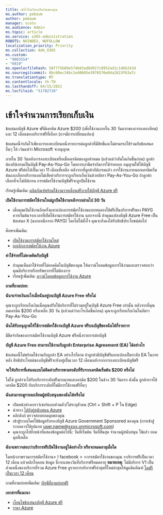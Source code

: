 ```yaml
---
title: เข้าใจใบเรียกเก็บเงินของคุณ
ms.author: pebaum
author: pebaum
manager: scotv
ms.audience: Admin
ms.topic: article
ms.service: o365-administration
ROBOTS: NOINDEX, NOFOLLOW
localization_priority: Priority
ms.collection: Adm_O365
ms.custom:
- "9003554"
- "6819"
ms.openlocfilehash: 58f775b89e574b03ad8d927c0952ad1c1d66243d
ms.sourcegitcommit: 8bc60ec34bc1e40685e3976576e04a2623f63a7c
ms.translationtype: MT
ms.contentlocale: th-TH
ms.lasthandoff: 04/15/2021
ms.locfileid: "51782710"
---
```

# <a name="understand-billing-amount"></a>เข้าใจจํานวนการเรียกเก็บเงิน

ข้อเสนอบัญชี Azure ฟรีมีเครดิต Azure $200 (เพื่อใช้งานภายใน 30 วันแรกของการลงทะเบียน) และ 12 เดือนของบริการฟรีที่เลือก (อาจมีการเปลี่ยนแปลง)

ข้อเสนอนี้จํากัดไว้เพียงการลงทะเบียนหนึ่งรายการต่อลูกค้าที่มีสิทธิ์และไม่สามารถใช้ร่วมกับข้อเสนออื่นๆ ได้ เว้นแต่ว่า Microsoft จะอนุญาต

ภายใน 30 วันหลังการลงทะเบียนหรือเมื่อเครดิตของลูกค้าหมด (แล้วแต่ว่าอันใดเกิดขึ้นก่อน) ลูกค้าต้องอัปเกรดเป็นบัญชี Pay-As-You-Go โดยการเอาขีดจํากัดการใช้จ่ายออก อนุญาตให้ใช้บัญชี Azure ฟรีต่อไปเป็นเวลา 11 เดือนที่เหลือ หลังจากที่ลูกค้าอัปเกรดแล้ว การใช้งานภายนอกเครดิตเริ่มต้นและเลือกบริการแบบไม่เสียค่าบริการจะถูกเรียกเก็บเงินด้วยอัตรา Pay-As-You-Go ถ้าลูกค้าเลือกที่จะไม่อัปเกรด การสมัครใช้งานบัญชีฟรีจะถูกปิดใช้งาน

เรียนรู้เพิ่มเติม: [ผลิตภัณฑ์พร้อมใช้งานรายเดือนฟรีภายใต้บัญชี Azure ฟรี](https://azure.microsoft.com/free/free-account-faq/)

**เปิดใช้งานการสมัครใช้งานใหม่ถูกปิดใช้งานหลังจากผ่านไป 30 วัน**

- เมื่อคุณเปิดใช้งานอีกครั้งและแปลงการสมัครใช้งานแบบทดลองใช้ฟรีเป็นบริการฟรีของ PAYG ควรเริ่มต้นจากเวลาที่เปิดใช้งานการสมัครใช้งาน นอกจากนี้ ถ้าคุณแปลงบัญชี Azure Free เป็นข้อเสนอ X (นอกเหนือจาก PAYG) โดยไม่ได้ตั้งใจ คุณจะยังคงได้รับสิทธิประโยชน์ต่อไป

ศึกษาเพิ่มเติม: 
- [เปิดใช้งานการสมัครใช้งานใหม่](https://docs.microsoft.com/azure/billing/billing-subscription-become-disable?WT.mc_id=Portal-Microsoft_Azure_Support)
- [ยกเลิกการสมัครใช้งาน Azure](https://docs.microsoft.com/azure/billing/billing-how-to-cancel-azure-subscription?WT.mc_id=Portal-Microsoft_Azure_Support)

**ค่าใช้จ่ายที่ไม่คาดคิดกับบัญชี**

- ถ้าคุณเห็นค่าใช้จ่ายที่ไม่คาดคิดในบัญชีของคุณ ให้ดาวน์โหลดข้อมูลการใช้งานและตรวจสอบว่าคุณมีบริการหรือทรัพยากรที่ไม่ต้องการ
- เรียนรู้เพิ่มเติม: [ดาวน์โหลดข้อมูลการใช้งาน Azure](https://docs.microsoft.com/azure/billing/billing-download-azure-invoice-daily-usage-date?WT.mc_id=Portal-Microsoft_Azure_Support#download-usage)

**ถามที่ถามบ่อย:**

**ฉันจะจ่ายเงินอะไรเมื่อฉันอยู่บนบัญชี Azure Free หรือไม่**

คุณจะถูกเรียกเก็บเงินเมื่อคุณปรับใช้บริการที่ไม่รวมอยู่ในบัญชี Azure Free เท่านั้น หลังจากที่คุณลดเครดิต $200 หรือเหลือ 30 วัน (แล้วแต่ว่าอะไรเกิดขึ้นก่อน) คุณจะถูกเรียกเก็บเงินในอัตรา Pay-As-You-Go

**ฉันได้รับอนุญาตให้ใช้การสมัครใช้งานบัญชี Azure ฟรีบนบัญชีของฉันได้กี่รายการ**  

มีขีดจํากัดของการสมัครใช้งานบัญชี Azure ฟรีหนึ่งรายการต่อบัญชี

**บัญชี Azure Free สามารถใช้งานกับลูกค้า Enterprise Agreement (EA) ได้อย่างไร**  

ข้อเสนอนี้ไม่พร้อมใช้งานกับลูกค้า EA อย่างไรก็ตาม ถ้าลูกค้ามีบัญชีฟรีและแปลงเป็นระดับ EA ในภายหลัง สิทธิประโยชน์ของบัญชีฟรีจะยังอยู่เป็นเวลา 12 เดือนหลังจากการลงทะเบียนบัญชีฟรี

**จะให้บริการที่เสนอแบบไม่คิดค่าบริการตามระดับที่รับจากเครดิตเริ่มต้น $200 หรือไม่**  

ไม่ใช่ ลูกค้าจะได้รับบริการระดับฟรีมากมายและเครดิต $200 ในช่วง 30 วันแรก ดังนั้น ลูกค้าอาจใช้เครดิต $200 กับบริการระดับที่ไม่มีการใช้งานฟรีอื่นๆ

**ฉันสามารถดูรายละเอียดผู้สนับสนุนของฉันได้หรือไม่**

- เปิดหน้าต่างเบราว์เซอร์แบบส่วนตัว/ไม่ระบุตัวตน (Ctrl + Shift + P ใน Edge)
- นําทาง [ไปยังผู้สนับสนุน Azure](http://www.microsoftazuresponsorships.com/)
- คลิกลิงก์ ตรวจสอบยอดดุลของคุณ
- เข้าสู่ระบบโดยใช้ข้อมูลรับรองบัญชี Azure Government Sponsored ของคุณ (การเข้าสู่ระบบควรใช้รูปแบบ user.name@xxxx.onmicrosoft.com)
- คุณจะถูกไปยังหน้าที่แสดงข้อมูลต่อไปนี้: วันที่เริ่มต้น วันที่สิ้นสุด จํานวนผู้สนับสนุน ใช้แล้ว ยอดดุลที่เหลือ

**ฉันจะตรวจสอบว่าบริการฟรีเปิดใช้งานอยู่ได้อย่างไร หรือจะหมดอายุเมื่อใด**

ในหน้าภาพรวมการสมัครใช้งาน> I facebook > >การสมัครใช้งานของคุณ >บริการฟรีเป็นเวลา 12 เดือน แล้วคลิกไอคอน ข้อมูล ซึ่งจะแสดงวันที่บริการฟรีหมดอายุ **หมายเหตุ**: ไม่มีบริการ V1 เป็นส่วนหนึ่งของบริการที่รวม Azure Free ดูรายการบริการฟรีล่าสุดที่ใหม่ล่าสุดให้ดูผลิตภัณฑ์ [ใดฟรีเป็นเวลา 12 เดือน](http://www.microsoftazuresponsorships.com/)

ถามที่ถามบ่อยเพิ่มเติม: [บัญชีที่ถามบ่อยฟรี](https://azure.microsoft.com/free/free-account-faq/)

**เอกสารที่แนะนา**

- [เงื่อนไขข้อเสนอบัญชี Azure ฟรี](https://azure.microsoft.com/offers/ms-azr-0044p/)
- [ราคา Azure](https://azure.microsoft.com/pricing/)